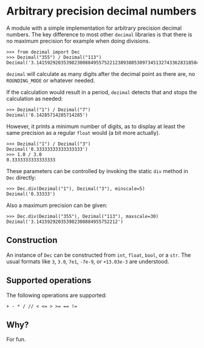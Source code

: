 # Arbitrary precision decimal numbers

A module with a simple implementation for arbitrary precision
decimal numbers. The key difference to most other `decimal`
libraries is that there is no maximum precision for example
when doing divisions.

```
>>> from dezimal import Dec
>>> Dezimal("355") / Dezimal("113")
Dezimal('3.14159292035398230088495575221238938053097345132743362831858407079646017699115044247787610619469026548672566371681')
```

`dezimal` will calculate as many digits after the decimal point as
there are, no `ROUNDING_MODE` or whatever needed.

If the calculation
would result in a period, `dezimal` detects that and stops the calculation
as needed:

```
>>> Dezimal("1") / Dezimal("7")
Dezimal('0.14285714285714285')
```

However, it prints a minimum number of digits, as to display at least
the same precision as a regular `float` would (a bit more actually).

```
>>> Dezimal("1") / Dezimal("3")
Dezimal('0.33333333333333333')
>>> 1.0 / 3.0
0.3333333333333333
```

These parameters can be controlled by invoking the static `div`
method in `Dec` directly:

```
>>> Dec.div(Dezimal("1"), Dezimal("3"), minscale=5)
Dezimal('0.33333')
```

Also a maximum precision can be given:

```
>>> Dec.div(Dezimal("355"), Dezimal("113"), maxscale=30)
Dezimal('3.141592920353982300884955752212')
```


## Construction

An instance of `Dec` can be constructed from `int`, `float`, `bool`,
or a `str`. The usual formats like `3`, `3.0`, `7e1`, `-7e-9`, or
`+13.03e-3` are understood. 


## Supported operations

The following operations are supported:

```+ - * / // < <= > >= == !=```


## Why?

For fun.
